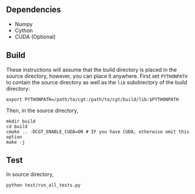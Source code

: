 
## Dependencies

- Numpy
- Cython
- CUDA (Optional)

## Build

These instructions will assume that the build directory is placed in the source directory, however, you can place it anywhere. First set `PYTHONPATH` to contain the source directory as well as the `lib` subdirectory of the build directory:

    export PYTHONPATH=/path/to/cgt:/path/to/cgt/build/lib:$PYTHONPATH

Then, in the source directory, 

    mkdir build
    cd build
    cmake .. -DCGT_ENABLE_CUDA=ON # IF you have CUDA, otherwise omit this option
    make -j

## Test

In source directory, 

    python test/run_all_tests.py


